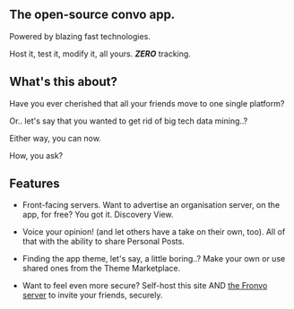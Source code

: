 ## The open-source convo app.

Powered by blazing fast technologies.

Host it, test it, modify it, all yours. **_ZERO_** tracking.

## What's this about?

Have you ever cherished that all your friends move to one single platform?

Or.. let's say that you wanted to get rid of big tech data mining..?

Either way, you can now.

How, you ask?

## Features

-   Front-facing servers. Want to advertise an organisation server, on the app, for free? You got it. Discovery View.

-   Voice your opinion! (and let others have a take on their own, too). All of that with the ability to share Personal Posts.

-   Finding the app theme, let's say, a little boring..? Make your own or use shared ones from the Theme Marketplace.

-   Want to feel even more secure? Self-host this site AND [the Fronvo server](https://github.com/Fronvo/server) to invite your friends, securely.
